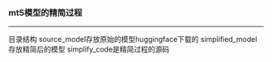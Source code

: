### mt5模型的精简过程
---
目录结构
source_model存放原始的模型huggingface下载的
simplified_model存放精简后的模型
simplify_code是精简过程的源码